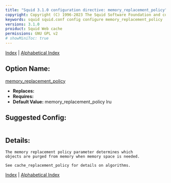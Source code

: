 ```yaml
---
title: "Squid 3.1.0 configuration directive: memory_replacement_policy"
copyright: Copyright (C) 1996-2023 The Squid Software Foundation and contributors
keywords: squid squid.conf config configure memory_replacement_policy
versions: 3.1.0
proiduct: Squid Web cache
permissions: GNU GPL v2
# showMiniToc: true
---
```

[Index](index#toc_memory_replacement_policy) | [Alphabetical Index](index_all#toc_memory_replacement_policy)

## Option Name:
[memory_replacement_policy](#memory_replacement_policy)
 * **Replaces:** 
 * **Requires:** 
 * **Default Value:** memory_replacement_policy lru


## Suggested Config:
```plaintext

```

## Details:

	The memory replacement policy parameter determines which
	objects are purged from memory when memory space is needed.

	See cache_replacement_policy for details on algorithms.



[Index](index#toc_memory_replacement_policy) | [Alphabetical Index](index_all#toc_memory_replacement_policy)

